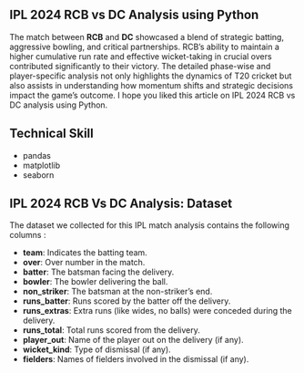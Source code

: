 ## IPL 2024 RCB vs DC Analysis using Python ##
The match between **RCB** and **DC** showcased a blend of strategic batting, aggressive bowling, and critical partnerships. 
RCB’s ability to maintain a higher cumulative run rate and effective wicket-taking in crucial overs contributed significantly to their victory. 
The detailed phase-wise and player-specific analysis not only highlights the dynamics of T20 cricket but also assists in understanding how momentum shifts and strategic decisions impact the game’s outcome.
I hope you liked this article on IPL 2024 RCB vs DC analysis using Python. 
## Technical Skill ##
- pandas
- matplotlib
- seaborn

## IPL 2024 RCB Vs DC Analysis: Dataset ##
The dataset we collected for this IPL match analysis contains the following columns : 
- **team**: Indicates the batting team.
- **over**: Over number in the match.
- **batter**: The batsman facing the delivery.
- **bowler**: The bowler delivering the ball.
- **non_striker**: The batsman at the non-striker’s end.
- **runs_batter**: Runs scored by the batter off the delivery.
- **runs_extras**: Extra runs (like wides, no balls) were conceded during the delivery.
- **runs_total**: Total runs scored from the delivery.
- **player_out**: Name of the player out on the delivery (if any).
- **wicket_kind**: Type of dismissal (if any).
- **fielders**: Names of fielders involved in the dismissal (if any).
